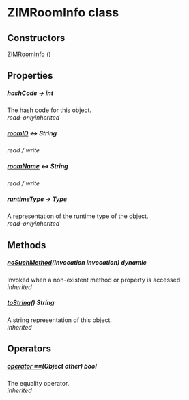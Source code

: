 


# ZIMRoomInfo class













## Constructors

[ZIMRoomInfo](../zego_uikit_prebuilt_live_audio_room/ZIMRoomInfo/ZIMRoomInfo.md) ()

   


## Properties

##### [hashCode](../zego_uikit_prebuilt_live_audio_room/ZIMRoomInfo/hashCode.md) &#8594; int



The hash code for this object.  
_<span class="feature">read-only</span><span class="feature">inherited</span>_



##### [roomID](../zego_uikit_prebuilt_live_audio_room/ZIMRoomInfo/roomID.md) &#8596; String



  
_<span class="feature">read / write</span>_



##### [roomName](../zego_uikit_prebuilt_live_audio_room/ZIMRoomInfo/roomName.md) &#8596; String



  
_<span class="feature">read / write</span>_



##### [runtimeType](../zego_uikit_prebuilt_live_audio_room/ZIMRoomInfo/runtimeType.md) &#8594; Type



A representation of the runtime type of the object.  
_<span class="feature">read-only</span><span class="feature">inherited</span>_





## Methods

##### [noSuchMethod](../zego_uikit_prebuilt_live_audio_room/ZIMRoomInfo/noSuchMethod.md)(Invocation invocation) dynamic



Invoked when a non-existent method or property is accessed.  
_<span class="feature">inherited</span>_



##### [toString](../zego_uikit_prebuilt_live_audio_room/ZIMRoomInfo/toString.md)() String



A string representation of this object.  
_<span class="feature">inherited</span>_





## Operators

##### [operator ==](../zego_uikit_prebuilt_live_audio_room/ZIMRoomInfo/operator_equals.md)(Object other) bool



The equality operator.  
_<span class="feature">inherited</span>_















